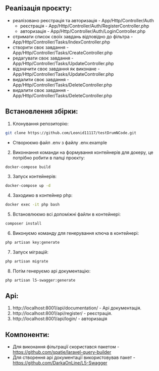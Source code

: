 ##  Реалізація проєкту:
* реалізовано реєстрація та авторизація - App/Http/Controller/Auth
  * реєстрація - App/Http/Controller/Auth/RegisterController.php
  * авторизація - App/Http/Controller/Auth/LoginController.php
* отримати список своїх завдань відповідно до фільтра - App/Http/Controller/Tasks/IndexController.php
* створити своє завдання - App/Http/Controller/Tasks/CreateController.php
* редагувати своє завдання - App/Http/Controller/Tasks/UpdateController.php
* відзначити своє завдання як виконане - App/Http/Controller/Tasks/UpdateController.php
* видалити своє завдання - App/Http/Controller/Tasks/DeleteController.php
* видалити своє завдання - App/Http/Controller/Tasks/DeleteController.php


## Встановлення збірки:
1. Клонування репозиторію:
```sh
git clone https://github.com/Leonid11117/testDrumNCode.git
```
* Створюємо файл .env з файлу .env.example
2. Виконнання команди на формування контейнерів для докеру, це потрібно робити в папці проєкту:
```sh
docker-compose build
```
3. Запуск контейнерів:
```sh
docker-compose up -d 
```
4. Заходимо в контейнер php:
```sh
docker exec -it php bash
```
5. Встановлюємо всі допоміжні файли в контейнері:
```sh
composer install
```
6. Виконуємо команду для генерування ключа в контейнері:
```sh
php artisan key:generate
```
7. Запуск міграцій:
```sh
php artisan migrate
```
8. Потім генеруємо api документацію:
```sh
php artisan l5-swagger:generate
```
## Api:
1) http://localhost:8001/api/documentation/ - Api документація.
2) http://localhost:8001/api/register/ - реєстрація.
3) http://localhost:8001/api/login/ - авторизація

## Компоненти:
* Для виконання фільтрації скористався пакетом - https://github.com/spatie/laravel-query-builder
* Для створення api документації використовував пакет - https://github.com/DarkaOnLine/L5-Swagger
